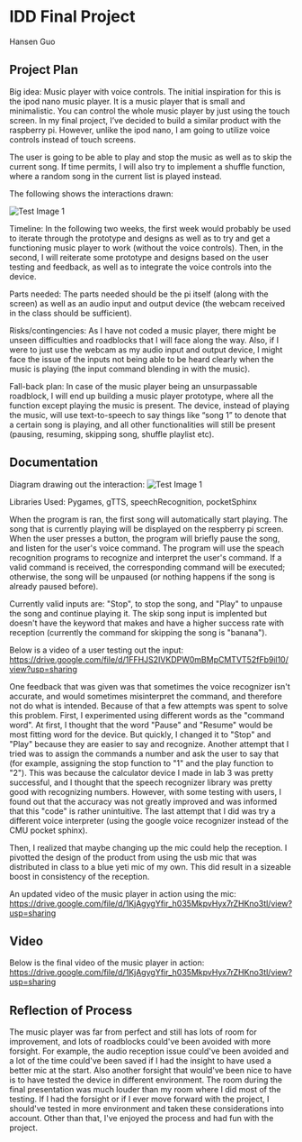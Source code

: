 # IDD Final Project
Hansen Guo

## Project Plan

Big idea: Music player with voice controls. The initial inspiration for this is the ipod nano music player. It is a music player that is small and minimalistic. You can control the whole music player by just using the touch screen. In my final project, I’ve decided to build a similar product with the raspberry pi. However, unlike the ipod nano, I am going to utilize voice controls instead of touch screens.

The user is going to be able to play and stop the music as well as to skip the current song. If time permits, I will also try to implement a shuffle function, where a random song in the current list is played instead.

The following shows the interactions drawn:

![Test Image 1](image0%20(17).jpg)

Timeline: In the following two weeks, the first week would probably be used to iterate through the prototype and designs as well as to try and get a functioning music player to work (without the voice controls). Then, in the second, I will reiterate some prototype and designs based on the user testing and feedback, as well as to integrate the voice controls into the device.

Parts needed: The parts needed should be the pi itself (along with the screen) as well as an audio input and output device (the webcam received in the class should be sufficient).

Risks/contingencies: As I have not coded a music player, there might be unseen difficulties and roadblocks that I will face along the way. Also, if I were to just use the webcam as my audio input and output device, I might face the issue of the inputs not being able to be heard clearly when the music is playing (the input command blending in with the music).

Fall-back plan: In case of the music player being an unsurpassable roadblock, I will end up building a music player prototype, where all the function except playing the music is present. The device, instead of playing the music, will use text-to-speech to say things like “song 1” to denote that a certain song is playing, and all other functionalities will still be present (pausing, resuming, skipping song, shuffle playlist etc).

## Documentation

Diagram drawing out the interaction:
![Test Image 1](image0%20(17).jpg)

Libraries Used: Pygames, gTTS, speechRecognition, pocketSphinx

When the program is ran, the first song will automatically start playing. The song that is currently playing will be displayed on the respberry pi screen. When the user presses a button, the program will briefly pause the song, and listen for the user's voice command. The program will use the speach recognition programs to recognize and interpret the user's command. If a valid command is received, the corresponding command will be executed; otherwise, the song will be unpaused (or nothing happens if the song is already paused before).

Currently valid inputs are: "Stop", to stop the song, and "Play" to unpause the song and continue playing it. The skip song input is implented but doesn't have the keyword that makes and have a higher success rate with reception (currently the command for skipping the song is "banana").

Below is a video of a user testing out the input:
https://drive.google.com/file/d/1FFHJS2IVKDPW0mBMpCMTVT52fFb9il10/view?usp=sharing

One feedback that was given was that sometimes the voice recognizer isn't accurate, and would sometimes misinterpret the command, and therefore not do what is intended. Because of that a few attempts was spent to solve this problem. First, I experimented using different words as the "command word". At first, I thought that the word "Pause" and "Resume" would be most fitting word for the device. But quickly, I changed it to "Stop" and "Play" because they are easier to say and recognize. Another attempt that I tried was to assign the commands a number and ask the user to say that (for example, assigning the stop function to "1" and the play function to "2"). This was because the calculator device I made in lab 3 was pretty successful, and I thought that the speech recognizer library was pretty good with recognizing numbers. However, with some testing with users, I found out that the accuracy was not greatly improved and was informed that this "code" is rather unintuitive. The last attempt that I did was try a different voice interpreter (using the google voice recognizer instead of the CMU pocket sphinx).

Then, I realized that maybe changing up the mic could help the reception. I pivotted the design of the product from using the usb mic that was distributed in class to a blue yeti mic of my own. This did result in a sizeable boost in consistency of the reception.

An updated video of the music player in action using the mic:
https://drive.google.com/file/d/1KjAgygYfir_h035MkpvHyx7rZHKno3tl/view?usp=sharing

## Video
Below is the final video of the music player in action:
https://drive.google.com/file/d/1KjAgygYfir_h035MkpvHyx7rZHKno3tl/view?usp=sharing

## Reflection of Process
The music player was far from perfect and still has lots of room for improvement, and lots of roadblocks could've been avoided with more forsight. For example, the audio reception issue could've been avoided and a lot of the time could've been saved if I had the insight to have used a better mic at the start. Also another forsight that would've been nice to have is to have tested the device in different environment. The room during the final presentation was much louder than my room where I did most of the testing. If I had the forsight or if I ever move forward with the project, I should've tested in more environment and taken these considerations into account. Other than that, I've enjoyed the process and had fun with the project.
